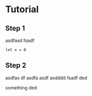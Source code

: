 # Tutorial

## Step 1

asdfasd
fsadf

```blocks
let x = 0
```

## Step 2

asdfas
df
asdfa
asdf
asdddd
fsadf
ded

something ded
